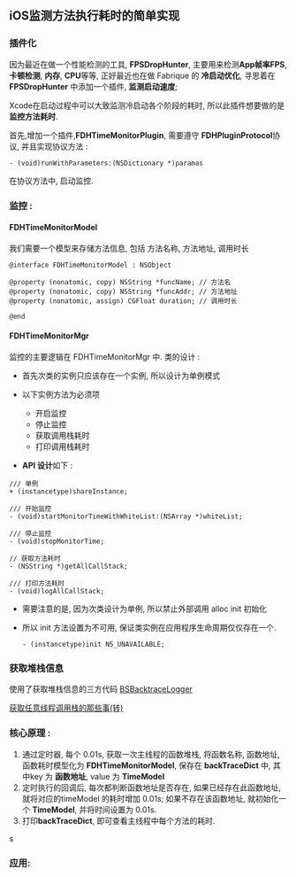 ## iOS监测方法执行耗时的简单实现



### 插件化

因为最近在做一个性能检测的工具, **FPSDropHunter**, 主要用来检测**App帧率FPS**, **卡顿检测**, **内存**, **CPU**等等,  正好最近也在做 Fabrique 的 **冷启动优化**, 寻思着在**FPSDropHunter** 中添加一个插件,  **监测启动速度**;

Xcode在启动过程中可以大致监测冷启动各个阶段的耗时, 所以此插件想要做的是**监控方法耗时**. 

首先,增加一个插件,**FDHTimeMonitorPlugin**, 需要遵守 **FDHPluginProtocol**协议, 并且实现协议方法 : 

```objc
- (void)runWithParameters:(NSDictionary *)paramas
```

在协议方法中, 启动监控. 



###  监控 : 

#### FDHTimeMonitorModel

我们需要一个模型来存储方法信息,  包括 方法名称, 方法地址, 调用时长

```objc
@interface FDHTimeMonitorModel : NSObject

@property (nonatomic, copy) NSString *funcName; // 方法名
@property (nonatomic, copy) NSString *funcAddr; // 方法地址
@property (nonatomic, assign) CGFloat duration; // 调用时长

@end
```



#### FDHTimeMonitorMgr

监控的主要逻辑在  FDHTimeMonitorMgr 中. 类的设计 : 

- 首先次类的实例只应该存在一个实例, 所以设计为单例模式

- 以下实例方法为必须项

  - 开启监控
  - 停止监控
  - 获取调用栈耗时
  - 打印调用栈耗时

-  **API 设计**如下 : 

  ```objc
  /// 单例
  + (instancetype)shareInstance;
  
  /// 开始监控
  - (void)startMonitorTimeWithWhiteList:(NSArray *)whiteList;
  
  /// 停止监控
  - (void)stopMonitorTime;
  
  // 获取方法耗时
  - (NSString *)getAllCallStack;
  
  /// 打印方法耗时
  - (void)logAllCallStack;
  ```

- 需要注意的是, 因为次类设计为单例, 所以禁止外部调用 alloc init 初始化

- 所以 init 方法设置为不可用, 保证类实例在应用程序生命周期仅仅存在一个.

  ```objc
  - (instancetype)init NS_UNAVAILABLE;
  ```

  

### 获取堆栈信息

使用了获取堆栈信息的三方代码  [BSBacktraceLogger](https://github.com/bestswifter/BSBacktraceLogger)

[获取任意线程调用栈的那些事(转)]()



### 核心原理 : 

1. 通过定时器, 每个 0.01s, 获取一次主线程的函数堆栈, 将函数名称, 函数地址, 函数耗时模型化为  **FDHTimeMonitorModel**, 保存在 **backTraceDict** 中, 其中key 为 **函数地址**, value 为 **TimeModel**
2. 定时执行的回调后, 每次都判断函数地址是否存在, 如果已经存在此函数地址, 就将对应的timeModel 的耗时增加 0.01s; 如果不存在该函数地址, 就初始化一个 **TimeModel**, 并将时间设置为 0.01s.
3. 打印**backTraceDict**, 即可查看主线程中每个方法的耗时.

s

### 应用: